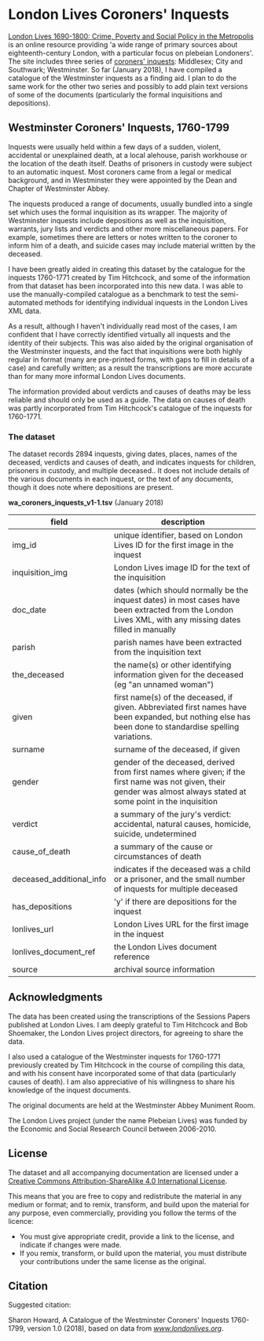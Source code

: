 London Lives Coroners' Inquests
=====================

[London Lives 1690-1800: Crime, Poverty and Social Policy in the
Metropolis](http://www.londonlives.org) is an online resource
providing 'a wide range of primary sources about eighteenth-century
London, with a particular focus on plebeian Londoners'. The site includes three series of [coroners' inquests](https://www.londonlives.org/static/IC.jsp): Middlesex; City and Southwark; Westminster. So far (January 2018), I have compiled a catalogue of the Westminster inquests as a finding aid. I plan to do the same work for the other two series and possibly to add plain text versions of some of the documents (particularly the formal inquisitions and depositions). 


Westminster Coroners' Inquests, 1760-1799
--------------------

Inquests were usually held within a few days of a sudden, violent, accidental or unexplained death, at a local alehouse, parish workhouse or the location of the death itself. Deaths of prisoners in custody were subject to an automatic inquest. Most coroners came from a legal or medical background, and in Westminster they were appointed by the Dean and Chapter of Westminster Abbey.

The inquests produced a range of documents, usually bundled into a single set which uses the formal inquisition as its wrapper. The majority of Westminster inquests include depositions as well as the inquisition, warrants, jury lists and verdicts and other more miscellaneous papers. For example, sometimes there are letters or notes written to the coroner to inform him of a death, and suicide cases may include material written by the deceased.

I have been greatly aided in creating this dataset by the catalogue for the inquests 1760-1771 created by Tim Hitchcock, and some of the information from that dataset has been incorporated into this new data. I was able to use the manually-compiled catalogue as a benchmark to test the semi-automated methods for identifying individual inquests in the London Lives XML data. 

As a result, although I haven't individually read most of the cases, I am confident that I have correctly identified virtually all inquests and the identity of their subjects. This was also aided by the original organisation of the Westminster inquests, and the fact that inquisitions were both highly regular in format (many are pre-printed forms, with gaps to fill in details of a case) and carefully written; as a result the transcriptions are more accurate than for many more informal London Lives documents. 

The information provided about verdicts and causes of deaths may be less reliable and should only be used as a guide. The data on causes of death was partly incorporated from Tim Hitchcock's catalogue of the inquests for 1760-1771.

### The dataset

The dataset records 2894 inquests, giving dates, places, names of the deceased, verdicts and causes of death, and indicates inquests for children, prisoners in custody, and multiple deceased.. It does not include details of the various documents in each inquest, or the text of any documents, though it does note where depositions are present.

**wa_coroners_inquests_v1-1.tsv** (January 2018)

| field | description |
|------|------------------|
| img_id | unique identifier, based on London Lives ID for the first image in the inquest |
| inquisition_img | London Lives image ID for the text of the inquisition |
| doc_date | dates (which should normally be the inquest dates) in most cases have been extracted from the London Lives XML, with any missing dates filled in manually |
| parish | parish names have been extracted from the inquisition text |
| the_deceased | the name(s) or other identifying information given for the deceased (eg "an unnamed woman")  |
| given | first name(s) of the deceased, if given. Abbreviated first names have been expanded, but nothing else has been done to standardise spelling variations.  |
| surname | surname of the deceased, if given  |
| gender | gender of the deceased, derived from first names where given; if the first name was not given, their gender was almost always stated at some point in the inquisition |
| verdict | a summary of the jury's verdict: accidental, natural causes, homicide, suicide, undetermined |
| cause_of_death | a summary of the cause or circumstances of death |
| deceased_additional_info | indicates if the deceased was a child or a prisoner, and the small number of inquests for multiple deceased  |
| has_depositions | 'y' if there are depositions for the inquest  |
| lonlives_url | London Lives URL for the first image in the inquest  |
| lonlives_document_ref | the London Lives document reference |
| source | archival source information |


Acknowledgments
--------

The data has been created using the transcriptions of the Sessions Papers published at London Lives. I am deeply grateful to Tim Hitchcock and Bob Shoemaker, the London Lives project directors, for agreeing to share the data.

I also used a catalogue of the Westminster inquests for 1760-1771 previously created by Tim Hitchcock in the course of compiling this data, and with his consent have incorporated some of that data (particularly causes of death). I am also appreciative of his willingness to share his knowledge of the inquest documents.

The original documents are held at the Westminster Abbey Muniment Room.

The London Lives project (under the name Plebeian Lives) was funded by the Economic and Social Research Council between 2006-2010.

License
---------

The dataset and all accompanying documentation are licensed under a [Creative Commons Attribution-ShareAlike 4.0 International License](http://creativecommons.org/licenses/by-sa/4.0/).

This means that you are free to copy and redistribute the material in any medium or format; and to remix, transform, and build upon the material for any purpose, even commercially, providing you follow the terms of the licence:

-    You must give appropriate credit, provide a link to the license, and indicate if changes were made.
-    If you remix, transform, or build upon the material, you must distribute your contributions under the same license as the original.


Citation
--------

Suggested citation:

Sharon Howard, A Catalogue of the Westminster Coroners' Inquests 1760-1799, version 1.0 (2018), based on data from *www.londonlives.org*.

